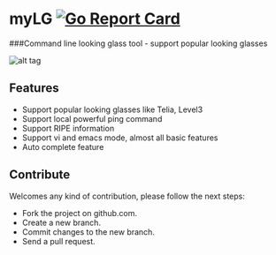 # myLG [![Go Report Card](https://goreportcard.com/badge/github.com/influxdata/influxdb)](https://goreportcard.com/report/github.com/mehrdadrad/myLG)

###Command line looking glass tool - support popular looking glasses 

![alt tag](http://www.ippacket.org/img/mylg.png)

## Features
* Support popular looking glasses like Telia, Level3
* Support local powerful ping command
* Support RIPE information
* Support vi and emacs mode, almost all basic features
* Auto complete feature

## Contribute 
Welcomes any kind of contribution, please follow the next steps:

- Fork the project on github.com.
- Create a new branch.
- Commit changes to the new branch.
- Send a pull request.
